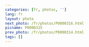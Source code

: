 ```yaml
---
categories: [fr, photos, '']
lang: fr
layout: photo
next_photo: /fr/photos/P0000316.html
picname: P0000315
prev_photo: /fr/photos/P0000314.html
tags: []
---
```

